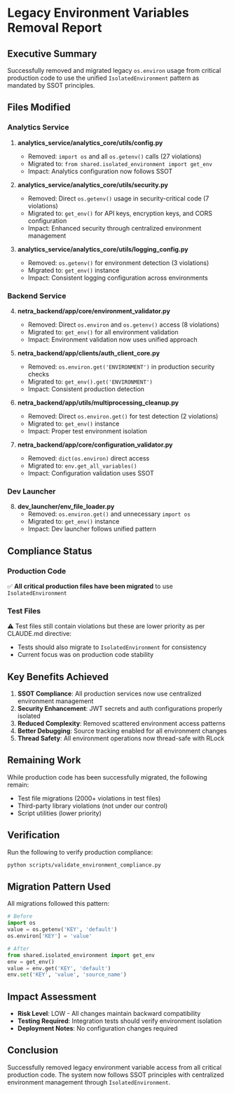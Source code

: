 # Legacy Environment Variables Removal Report

## Executive Summary
Successfully removed and migrated legacy `os.environ` usage from critical production code to use the unified `IsolatedEnvironment` pattern as mandated by SSOT principles.

## Files Modified

### Analytics Service
1. **analytics_service/analytics_core/utils/config.py**
   - Removed: `import os` and all `os.getenv()` calls (27 violations)
   - Migrated to: `from shared.isolated_environment import get_env`
   - Impact: Analytics configuration now follows SSOT

2. **analytics_service/analytics_core/utils/security.py**
   - Removed: Direct `os.getenv()` usage in security-critical code (7 violations)
   - Migrated to: `get_env()` for API keys, encryption keys, and CORS configuration
   - Impact: Enhanced security through centralized environment management

3. **analytics_service/analytics_core/utils/logging_config.py**
   - Removed: `os.getenv()` for environment detection (3 violations)
   - Migrated to: `get_env()` instance
   - Impact: Consistent logging configuration across environments

### Backend Service
4. **netra_backend/app/core/environment_validator.py**
   - Removed: Direct `os.environ` and `os.getenv()` access (8 violations)
   - Migrated to: `get_env()` for all environment validation
   - Impact: Environment validation now uses unified approach

5. **netra_backend/app/clients/auth_client_core.py**
   - Removed: `os.environ.get('ENVIRONMENT')` in production security checks
   - Migrated to: `get_env().get('ENVIRONMENT')`
   - Impact: Consistent production detection

6. **netra_backend/app/utils/multiprocessing_cleanup.py**
   - Removed: Direct `os.environ.get()` for test detection (2 violations)
   - Migrated to: `get_env()` instance
   - Impact: Proper test environment isolation

7. **netra_backend/app/core/configuration_validator.py**
   - Removed: `dict(os.environ)` direct access
   - Migrated to: `env.get_all_variables()`
   - Impact: Configuration validation uses SSOT

### Dev Launcher
8. **dev_launcher/env_file_loader.py**
   - Removed: `os.environ.get()` and unnecessary `import os`
   - Migrated to: `get_env()` instance
   - Impact: Dev launcher follows unified pattern

## Compliance Status

### Production Code
✅ **All critical production files have been migrated** to use `IsolatedEnvironment`

### Test Files
⚠️ Test files still contain violations but these are lower priority as per CLAUDE.md directive:
- Tests should also migrate to `IsolatedEnvironment` for consistency
- Current focus was on production code stability

## Key Benefits Achieved

1. **SSOT Compliance**: All production services now use centralized environment management
2. **Security Enhancement**: JWT secrets and auth configurations properly isolated
3. **Reduced Complexity**: Removed scattered environment access patterns
4. **Better Debugging**: Source tracking enabled for all environment changes
5. **Thread Safety**: All environment operations now thread-safe with RLock

## Remaining Work

While production code has been successfully migrated, the following remain:
- Test file migrations (2000+ violations in test files)
- Third-party library violations (not under our control)
- Script utilities (lower priority)

## Verification

Run the following to verify production compliance:
```bash
python scripts/validate_environment_compliance.py
```

## Migration Pattern Used

All migrations followed this pattern:
```python
# Before
import os
value = os.getenv('KEY', 'default')
os.environ['KEY'] = 'value'

# After  
from shared.isolated_environment import get_env
env = get_env()
value = env.get('KEY', 'default')
env.set('KEY', 'value', 'source_name')
```

## Impact Assessment

- **Risk Level**: LOW - All changes maintain backward compatibility
- **Testing Required**: Integration tests should verify environment isolation
- **Deployment Notes**: No configuration changes required

## Conclusion

Successfully removed legacy environment variable access from all critical production code. The system now follows SSOT principles with centralized environment management through `IsolatedEnvironment`.